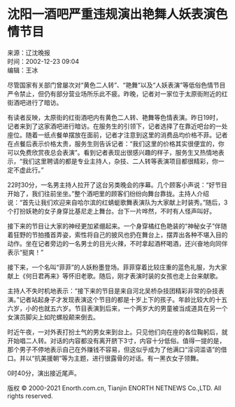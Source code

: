 # 沈阳一酒吧严重违规演出艳舞人妖表演色情节目

来源：辽沈晚报  
时间：2002-12-23 09:04  
编辑：王冰  

尽管国家有关部门曾屡次对“黄色二人转”、“艳舞”以及“人妖表演”等低俗色情节目严令禁止，但仍有部分营业场所乐此不疲。昨晚，记者对一家位于太原街附近的红街酒吧进行了暗访。

有读者反映，太原街的红街酒吧内有黄色二人转、艳舞等色情表演。昨日19时，记者来到了这家酒吧进行暗访。在服务生的引领下，记者选择了在靠近吧台的一处座位。随着一纸点餐单摆放在面前，记者才注意到这里的消费品均价格不菲。记者在点餐后表示价格太贵，服务生则告诉记者：“我们这里的价格其实很便宜的，你可以免费欣赏夜总会表演”。看到记者表现出很感兴趣的样子，服务生又热情地表示，“我们这里聘请的都是专业主持人，杂技、二人转等表演项目都很精彩，你一定不虚此行。”

22时30分，一名男主持人拉开了这台另类晚会的序幕。几个顾客小声说：“好节目开始了，我们往前坐坐。”整个酒吧里的顾客们纷纷向舞台靠拢。主持人介绍说：“首先让我们欢迎来自哈尔滨的红蜻蜓歌舞表演队为大家献上时装秀。”随后，3个打扮妖艳的女子身穿比基尼走上舞台。台下一片哗然，不时有人怪声叫好。

接下来的节目让大家的神经更加紧绷起来。一个身穿橘红色艳装的“神秘女子”伴随着狂野的节拍搔首弄姿，索性将自己的披风也扔在舞台上，摆弄出各种不堪入目的动作。坐在记者旁边的一名男士的目光火辣，不时拿起酒杯喝酒，还兴奋地向同伴表示“挺爽！”

接下来，一个名叫“菲菲”的人妖粉墨登场。菲菲穿着比较庄重的蓝色礼服，为大家献上《何日君再来》等怀旧老歌。随后，刚才表演时装的女孩也走上台来献歌。

主持人不失时机地表示：“接下来的节目是来自河北吴桥杂技团精彩非常的杂技表演。”记者站起身子才发现表演这个节目的都是十岁上下的孩子。年龄比较大的十五六岁，小的也就五六岁。节目表演到后来，一个两岁大的男童被当成道具在另一个女演员脚尖上如陀螺般颠来倒去。

时近午夜，一对外表打扮土气的男女来到台上。只见他们向在座的各位鞠躬后，就开始唱二人转。对话的内容都没有离开脐下3寸，内容十分低俗。值得一提的是，那个男子不停地表示自己在外赚钱不容易，但这似乎成为了他满口“淫词滥语”的借口。并以“抗美援朝”等为主题，进行很露骨的对话。有一黑衣女子领舞。

0时40分，演出接近尾声。

版权 © 2000-2021 Enorth.com.cn, Tianjin ENORTH NETNEWS Co.,LTD. All rights reserved.
<!-- tcd_original_link http://news.enorth.com.cn/system/2002/12/23/000477589.shtml -->

